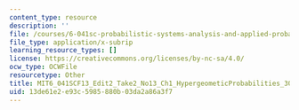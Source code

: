 ```yaml
---
content_type: resource
description: ''
file: /courses/6-041sc-probabilistic-systems-analysis-and-applied-probability-fall-2013/13de61e2e93c5985880b03da2a86a3f7_MIT6_041SCF13_Edit2_Take2_No13_Ch1_HypergeometicProbabilities_300k.vtt
file_type: application/x-subrip
learning_resource_types: []
license: https://creativecommons.org/licenses/by-nc-sa/4.0/
ocw_type: OCWFile
resourcetype: Other
title: MIT6_041SCF13_Edit2_Take2_No13_Ch1_HypergeometicProbabilities_300k.srt
uid: 13de61e2-e93c-5985-880b-03da2a86a3f7
---
```

